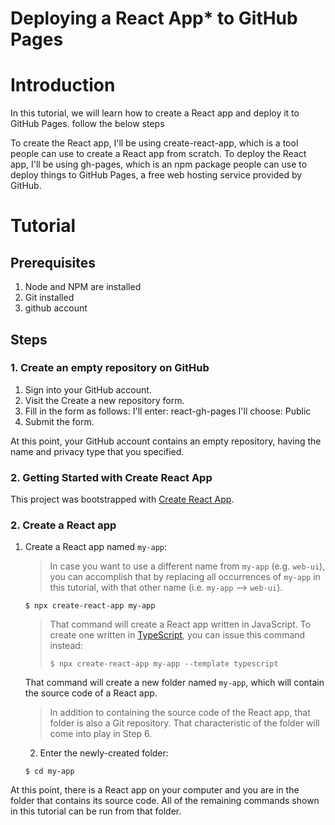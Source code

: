 # Deploying a React App* to GitHub Pages


# Introduction
In this tutorial, we will learn how to create a React app and deploy it to GitHub Pages. follow the below steps

To create the React app, I'll be using create-react-app, which is a tool people can use to create a React app from scratch. To deploy the React app, I'll be using gh-pages, which is an npm package people can use to deploy things to GitHub Pages, a free web hosting service provided by GitHub.


# Tutorial

## Prerequisites

1. Node and NPM are installed
2. Git installed
3. github account

## Steps
### 1. Create an empty repository on GitHub

1. Sign into your GitHub account.
2. Visit the Create a new repository form.
3. Fill in the form as follows:
   I'll enter: react-gh-pages
   I'll choose: Public
4. Submit the form.

At this point, your GitHub account contains an empty repository, having the name and privacy type that you specified.
### 2. Getting Started with Create React App

  This project was bootstrapped with [Create React App](https://github.com/facebook/create-react-app).

### 2. Create a React app

1. Create a React app named `my-app`:

    > In case you want to use a different name from `my-app` (e.g. `web-ui`), you can accomplish that by replacing all occurrences of `my-app` in this tutorial, with that other name (i.e. `my-app` --> `web-ui`).
  
    ```shell
    $ npx create-react-app my-app
    ```

    > That command will create a React app written in JavaScript. To create one written in [TypeScript](https://create-react-app.dev/docs/adding-typescript/#installation), you can issue this command instead:
    > ```shell
    > $ npx create-react-app my-app --template typescript
    > ```

    That command will create a new folder named `my-app`, which will contain the source code of a React app.

    > In addition to containing the source code of the React app, that folder is also a Git repository. That characteristic of the folder will come into play in Step 6.
    2. Enter the newly-created folder:
  
    ```shell
    $ cd my-app
    ```

At this point, there is a React app on your computer and you are in the folder that contains its source code. All of the remaining commands shown in this tutorial can be run from that folder.
